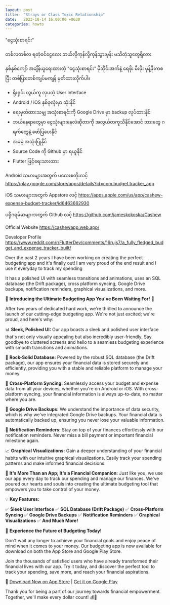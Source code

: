 ```yaml
---
layout: post
title:  "Strays or Class Toxic Relationship"
date:   2023-10-14 16:00:00 +0630
categories: howto
---
```


"ငွေသုံးစာရင်း"

တစ်လတစ်လ ရတဲ့ဝင်ငွေလေး ဘယ်လိုကုန်လို့ကုန်သွားမှန်း မသိတဲ့သူတွေရှိလား

နှစ်နှစ်ကျော် အချိန်ယူရေးထားတဲ့ "ငွေသုံးစာရင်း" မိုဘိုင်းအက်နဲ့ ရေဖိုး မီးဖိုး မုန့်ဖိုးကစပြီး တစ်ပြားတစ်ကျပ်မကျန် မှတ်ထားလိုက်ပါ။

- ရိုးရှင်း လွယ်ကူ လှပတဲ့ User Interface
- Android / iOS နှစ်ခုလုံးမှာ သုံးနိုင်
- ရေးမှတ်ထားသမျှ အသုံးစာရင်းကို Google Drive မှာ backup လုပ်ထားနိုင်
- ဘယ်နေရာတွေမှာ ငွေသုံးများနေလဲဆိုတာကို အလွယ်တကူသိနိုင်အောင် ဘားတွေ ဂရက်တွေနဲ့ ဖော်ပြပေးနိုင်
- အခမဲ့ အသုံးပြုနိုင်
- Source Code ကို Github မှာ ရယူနိုင်
- Flutter ဖြင့်ရေးသားထား

Android သမားများအတွက် ပလေးစတိုးလင့်
https://play.google.com/store/apps/details?id=com.budget.tracker_app

iOS သမားများအတွက် Appstore လင့်
https://apps.apple.com/us/app/cashew-expense-budget-tracker/id6463662930

ပရိုဂရမ်မာများအတွက်  Github လင့်
https://github.com/jameskokoska/Cashew

Official Website
https://cashewapp.web.app/

Developer Profile
https://www.reddit.com/r/FlutterDev/comments/16rujs7/a_fully_fledged_budget_and_expense_tracker_built/




Over the past 2 years I have been working on creating the perfect budgeting app and it's finally out! I am very proud of the end result and I use it everyday to track my spending

It has a polished UI with seamless transitions and animations, uses an SQL database (the Drift package), cross platform syncing, Google Drive backups, notification reminders, graphical visualizations, and more. 

🌟 **Introducing the Ultimate Budgeting App You've Been Waiting For!** 🌟

After two years of dedicated hard work, we're thrilled to announce the launch of our cutting-edge budgeting app. We're not just excited; we're proud, and here's why:

📊 **Sleek, Polished UI:** Our app boasts a sleek and polished user interface that's not only visually appealing but also incredibly user-friendly. Say goodbye to cluttered screens and hello to a seamless budgeting experience with smooth transitions and animations.

📂 **Rock-Solid Database:** Powered by the robust SQL database (the Drift package), our app ensures your financial data is stored securely and efficiently, providing you with a stable and reliable platform to manage your money.

🔄 **Cross-Platform Syncing:** Seamlessly access your budget and expense data from all your devices, whether you're on Android or iOS. With cross-platform syncing, your financial information is always up-to-date, no matter where you are.

💾 **Google Drive Backups:** We understand the importance of data security, which is why we've integrated Google Drive backups. Your financial data is automatically backed up, ensuring you never lose your valuable information.

🔔 **Notification Reminders:** Stay on top of your finances effortlessly with our notification reminders. Never miss a bill payment or important financial milestone again.

📈 **Graphical Visualizations:** Gain a deeper understanding of your financial habits with our intuitive graphical visualizations. Easily track your spending patterns and make informed financial decisions.

🎉 **It's More Than an App; It's a Financial Companion:** Just like you, we use our app every day to track our spending and manage our finances. We've poured our hearts and souls into creating the ultimate budgeting tool that empowers you to take control of your money.

💡 **Key Features:**

✅ **Sleek User Interface**
✅ **SQL Database (Drift Package)**
✅ **Cross-Platform Syncing**
✅ **Google Drive Backups**
✅ **Notification Reminders**
✅ **Graphical Visualizations**
✅ **And Much More!**

🚀 **Experience the Future of Budgeting Today!**

Don't wait any longer to achieve your financial goals and enjoy peace of mind when it comes to your money. Our budgeting app is now available for download on both the App Store and Google Play Store.

Join the thousands of satisfied users who have already transformed their financial lives with our app. Try it today, and discover the perfect tool to track your spending, save more, and reach your financial aspirations.

📲 [Download Now on App Store](#) | [Get it on Google Play](#)

Thank you for being a part of our journey towards financial empowerment. Together, we'll make every dollar count! 💰🌟
